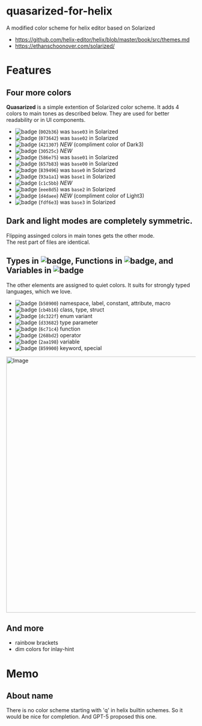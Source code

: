 # quasarized-for-helix
A modified color scheme for helix editor based on Solarized

- https://github.com/helix-editor/helix/blob/master/book/src/themes.md
- https://ethanschoonover.com/solarized/

# Features

## Four more colors

**Quasarized** is a simple extention of Solarized color scheme. It adds 4 colors to main tones as described below. They are used for better readability or in UI components.

- ![badge](https://img.shields.io/badge/Dark4-002b36) (`002b36`) was `base03` in Solarized
- ![badge](https://img.shields.io/badge/Dark3-073642) (`073642`) was `base02` in Solarized
- ![badge](https://img.shields.io/badge/Dark3c-421307) (`421307`) *NEW* (compliment color of Dark3)
- ![badge](https://img.shields.io/badge/Dark2-30525c) (`30525c`) *NEW*
- ![badge](https://img.shields.io/badge/Dark1-586e75) (`586e75`) was `base01` in Solarized
- ![badge](https://img.shields.io/badge/Dark0-657b83) (`657b83`) was `base00` in Solarized
- ![badge](https://img.shields.io/badge/Light0-839496) (`839496`) was `base0` in Solarized
- ![badge](https://img.shields.io/badge/Light1-93a1a1) (`93a1a1`) was `base1` in Solarized
- ![badge](https://img.shields.io/badge/Light2-c1c5bb) (`c1c5bb`) *NEW*
- ![badge](https://img.shields.io/badge/Light3-eee8d5) (`eee8d5`) was `base2` in Solarized
- ![badge](https://img.shields.io/badge/Light3c-d4daee) (`d4daee`) *NEW* (compliment color of Light3)
- ![badge](https://img.shields.io/badge/Light4-fdf6e3) (`fdf6e3`) was `base3` in Solarized

## Dark and light modes are completely symmetric.

Flipping assinged colors in main tones gets the other mode.  
The rest part of files are identical.

## Types in ![badge](https://img.shields.io/badge/Orange-cb4b16), Functions in ![badge](https://img.shields.io/badge/Violet-6c71c4), and Variables in ![badge](https://img.shields.io/badge/Cyan-2aa198)
The other elements are assigned to quiet colors.
It suits for strongly typed languages, which we love.

- ![badge](https://img.shields.io/badge/Yellow-b58900) (`b58900`) namespace, label, constant, attribute, macro
- ![badge](https://img.shields.io/badge/Orange-cb4b16) (`cb4b16`) class, type, struct
- ![badge](https://img.shields.io/badge/Red-dc322f) (`dc322f`) enum variant
- ![badge](https://img.shields.io/badge/Magenta-d33682) (`d33682`) type parameter
- ![badge](https://img.shields.io/badge/Violet-6c71c4) (`6c71c4`) function
- ![badge](https://img.shields.io/badge/Blue-268bd2) (`268bd2`) operator
- ![badge](https://img.shields.io/badge/Cyan-2aa198) (`2aa198`) variable
- ![badge](https://img.shields.io/badge/Green-859900) (`859900`) keyword, special

<img width="996" height="679" alt="Image" src="https://github.com/user-attachments/assets/88d4cf47-178a-4485-9e44-36c8d39846b3" />

## And more

- rainbow brackets
- dim colors for inlay-hint

# Memo

## About name
There is no color scheme starting with 'q' in helix builtin schemes.
So it would be nice for completion. And GPT-5 proposed this one.

